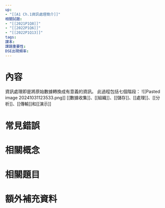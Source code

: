 ```yaml
---
up: 
- "[[A1 Ch.1資訊處理簡介]]"
相關試題: 
- "[[2021P1Q8]]"
- "[[2022P1Q6]]"
- "[[2022P1Q13]]"
tags: 
課本: 
課題重要性: 
DSE出現頻率:
---
```

# 內容
資訊處理即是將原始數據轉換成有意義的資訊。
此過程包括七個階段：
![[Pasted image 20241031123533.png]]
[[數據收集]]、[[組織]]、[[儲存]]、[[處理]]、[[分析]]、[[傳輸]]和[[演示]]

# 常見錯誤
# 相關概念

# 相關題目
# 額外補充資料


